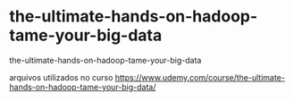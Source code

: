 # the-ultimate-hands-on-hadoop-tame-your-big-data
the-ultimate-hands-on-hadoop-tame-your-big-data

arquivos utilizados no curso https://www.udemy.com/course/the-ultimate-hands-on-hadoop-tame-your-big-data/
